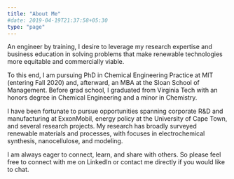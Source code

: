 ```yaml
---
title: "About Me"
#date: 2019-04-19T21:37:58+05:30
type: "page"
---
```

An engineer by training, I desire to leverage my research expertise and business education in solving problems that make renewable technologies more equitable and commercially viable.

To this end, I am pursuing PhD in Chemical Engineering Practice at MIT (entering Fall 2020) and, afterward, an MBA at the Sloan School of Management. Before grad school, I graduated from Virginia Tech with an honors degree in Chemical Engineering and a minor in Chemistry.

I have been fortunate to pursue opportunities spanning corporate R&D and manufacturing at ExxonMobil, energy policy at the University of Cape Town, and several research projects. My research has broadly surveyed renewable materials and processes, with focuses in electrochemical synthesis, nanocellulose, and modeling.

I am always eager to connect, learn, and share with others. So please feel free to connect with me on LinkedIn or contact me directly if you would like to chat.
